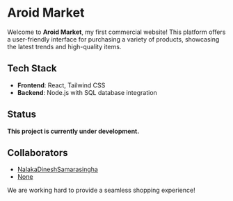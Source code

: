 # Aroid Market

Welcome to **Aroid Market**, my first commercial website! This platform offers a user-friendly interface for purchasing a variety of products,
showcasing the latest trends and high-quality items. 

## Tech Stack
- **Frontend**: React, Tailwind CSS
- **Backend**: Node.js with SQL database integration

## Status
**This project is currently under development.** 

## Collaborators
- [NalakaDineshSamarasingha](link_to_your_profile)
- [None](link_to_collaborator_profile)

We are working hard to provide a seamless shopping experience!
